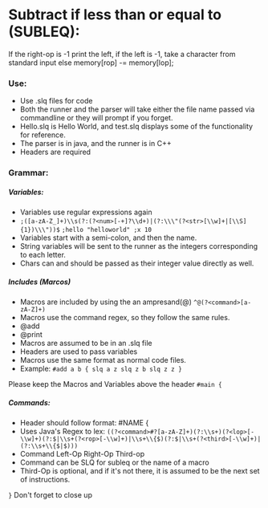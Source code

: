 
# Subtract if less than or equal to (SUBLEQ):
If the right-op is -1 print the left,
if the left is -1, take a character from standard input
else  memory[rop] -= memory[lop];

### Use:
* Use .slq files for code
* Both the runner and the parser will take either the file name passed via commandline or they will prompt if you forget.
* Hello.slq is Hello World, and test.slq displays some of the functionality for reference.
* The parser is in java, and the runner is in C++
* Headers are required

### Grammar: 

##### Variables:
* Variables use regular expressions again
* `;([a-zA-Z_]+)\\s(?:(?<num>[-+]?\\d+)|(?:\\\"(?<str>[\\w]+|[\\S]{1})\\\"))$`
`;hello "helloworld"
;x 10`
* Variables start with a semi-colon, and then the name.
* String variables will be sent to the runner as the integers corresponding to each letter. 
* Chars can and should be passed as their integer value directly as well.


##### Includes (Marcos)
* Macros are included by using the an ampresand(@)
`^@(?<command>[a-zA-Z]+)`
* Macros use the command regex, so they follow the same rules.
* @add
* @print
* Macros are assumed to be in an .slq file
* Headers are used to pass variables
* Macros use the same format as normal code files.
* Example: `#add a b {
    slq a z
    slq z b
    slq z z
}`


Please keep the Macros and Variables above the header
`#main {`

##### Commands:
* Header should follow format: #NAME {
* Uses Java's Regex to lex: 
`((?<command>#?[a-zA-Z]+)(?:\\s+)(?<lop>[-\\w]+)(?:$|\\s+(?<rop>[-\\w]+)|\\s+\\{$)(?:$|\\s+(?<third>[-\\w]+)|(?:\\s+\\{$|$)))`
* Command Left-Op Right-Op Third-op
* Command can be SLQ for subleq or the name of a macro
* Third-Op is optional, and if it's not there, it is assumed to be the next set of instructions.

`}` Don't forget to close up
